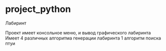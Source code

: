 # project_python
Лабиринт

Проект имеет консольное меню,
и вывод графического лабиринта
Имеет 4 различных алгоритма генерации лабиринта
1 алгоритм поиска птуи
